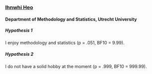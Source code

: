 ### [Ihnwhi Heo](https://ihnwhiheo.github.io/)
#### Department of Methodology and Statistics, Utrecht University

##### *Hypothesis 1*

I enjoy methodology and statistics (p = .051, BF10 = 9.99).

##### *Hypothesis 2*

I do not have a solid hobby at the moment (p = .999, BF10 = 999.99).
